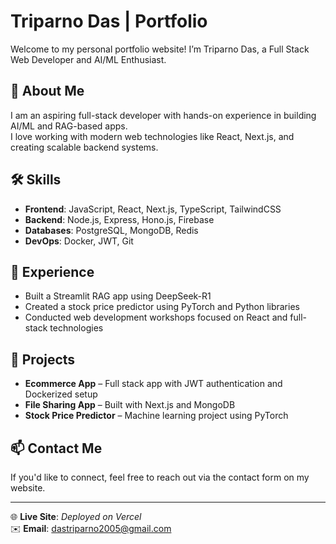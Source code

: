 # Triparno Das | Portfolio

Welcome to my personal portfolio website! I’m Triparno Das, a Full Stack Web Developer and AI/ML Enthusiast.

## 👋 About Me

I am an aspiring full-stack developer with hands-on experience in building AI/ML and RAG-based apps.  
I love working with modern web technologies like React, Next.js, and creating scalable backend systems.

## 🛠 Skills

- **Frontend**: JavaScript, React, Next.js, TypeScript, TailwindCSS  
- **Backend**: Node.js, Express, Hono.js, Firebase  
- **Databases**: PostgreSQL, MongoDB, Redis  
- **DevOps**: Docker, JWT, Git

## 💼 Experience

- Built a Streamlit RAG app using DeepSeek-R1  
- Created a stock price predictor using PyTorch and Python libraries  
- Conducted web development workshops focused on React and full-stack technologies

## 🚀 Projects

- **Ecommerce App** – Full stack app with JWT authentication and Dockerized setup  
- **File Sharing App** – Built with Next.js and MongoDB  
- **Stock Price Predictor** – Machine learning project using PyTorch

## 📫 Contact Me

If you'd like to connect, feel free to reach out via the contact form on my website.

---

🌐 **Live Site**: _Deployed on Vercel_  
✉️ **Email**: dastriparno2005@gmail.com
